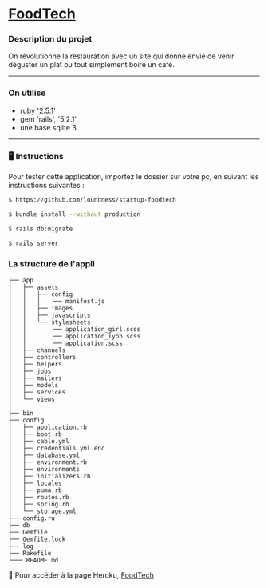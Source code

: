 # [FoodTech](https://foodtechx.herokuapp.com)


### Description du projet 

On révolutionne la restauration avec un site qui donne envie de venir déguster un plat ou tout simplement boire un café.

------------------------------
### On utilise 

* ruby '2.5.1'
* gem 'rails', '5.2.1'
* une base sqlite 3


------------------------------
### 🖥 Instructions 

Pour tester cette application, importez le dossier sur votre pc, en suivant les instructions suivantes :


```sh
$ https://github.com/loundness/startup-foodtech

$ bundle install --without production

$ rails db:migrate

$ rails server
```
### La structure de l'appli 

```
├── app
│   ├── assets
│   │   ├── config
│   │   │   └── manifest.js
│   │   ├── images
│   │   ├── javascripts
│   │   └── stylesheets
│   │       ├── application_girl.scss
│   │       ├── application_lyon.scss
│   │       └── application.scss
│   ├── channels
│   ├── controllers
│   ├── helpers
│   ├── jobs
│   ├── mailers
│   ├── models
│   ├── services
│   └── views
│
├── bin
├── config
│   ├── application.rb
│   ├── boot.rb
│   ├── cable.yml
│   ├── credentials.yml.enc
│   ├── database.yml
│   ├── environment.rb
│   ├── environments
│   ├── initializers.rb
│   ├── locales
│   ├── puma.rb
│   ├── routes.rb
│   ├── spring.rb
│   └── storage.yml
├── config.ru
├── db
├── Gemfile
├── Gemfile.lock
├── log
├── Rakefile
└─── README.md
```



🚀 Pour accéder à la page Heroku, [FoodTech](https://foodtechx.herokuapp.com/)
